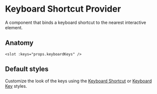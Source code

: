 # Keyboard Shortcut Provider

A component that binds a keyboard shortcut to the nearest interactive element.

<ComponentPreview name="keyboard-shortcut-provider/examples/main" />

## Anatomy

```vue
<slot :keys="props.keyboardKeys" />
```

<!-- @include: ./keyboard-shortcut-provider-meta.md -->

## Default styles

Customize the look of the keys using the [Keyboard Shortcut](/packages/components/components/keyboard-shortcut/keyboard-shortcut.html#default-styles) or [Keyboard Key](/packages/components/components/keyboard-key/keyboard-key.html#default-styles) styles.

